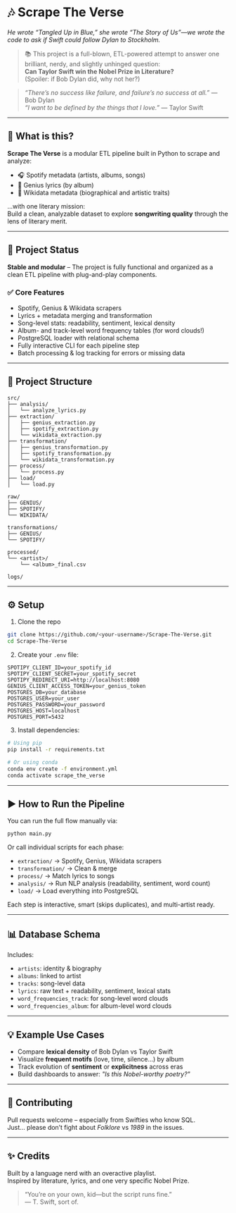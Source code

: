 # 🎶 Scrape The Verse

*He wrote “Tangled Up in Blue,” she wrote “The Story of Us”—we wrote the code to ask if Swift could follow Dylan to Stockholm.*

> 📚 This project is a full-blown, ETL-powered attempt to answer one brilliant, nerdy, and slightly unhinged question:  
> **Can Taylor Swift win the Nobel Prize in Literature?**  
> (Spoiler: if Bob Dylan did, why not her?)

> *“There’s no success like failure, and failure’s no success at all.”* — Bob Dylan  
> *“I want to be defined by the things that I love.”* — Taylor Swift

---

## 🚀 What is this?

**Scrape The Verse** is a modular ETL pipeline built in Python to scrape and analyze:

- 🎧 Spotify metadata (artists, albums, songs)
- 📝 Genius lyrics (by album)
- 🧠 Wikidata metadata (biographical and artistic traits)

...with one literary mission:  
Build a clean, analyzable dataset to explore **songwriting quality** through the lens of literary merit.

---

## 🧠 Project Status

**Stable and modular** – The project is fully functional and organized as a clean ETL pipeline with plug-and-play components.

### ✅ Core Features

- Spotify, Genius & Wikidata scrapers  
- Lyrics + metadata merging and transformation  
- Song-level stats: readability, sentiment, lexical density  
- Album- and track-level word frequency tables (for word clouds!)  
- PostgreSQL loader with relational schema  
- Fully interactive CLI for each pipeline step  
- Batch processing & log tracking for errors or missing data

---

## 📁 Project Structure

```text
src/
├── analysis/
│   └── analyze_lyrics.py
├── extraction/
│   ├── genius_extraction.py
│   ├── spotify_extraction.py
│   └── wikidata_extraction.py
├── transformation/
│   ├── genius_transformation.py
│   ├── spotify_transformation.py
│   └── wikidata_transformation.py
├── process/
│   └── process.py
├── load/
│   └── load.py

raw/
├── GENIUS/
├── SPOTIFY/
└── WIKIDATA/

transformations/
├── GENIUS/
└── SPOTIFY/

processed/
└── <artist>/
    └── <album>_final.csv

logs/
```

---

## ⚙️ Setup

1. Clone the repo

```bash
git clone https://github.com/<your-username>/Scrape-The-Verse.git
cd Scrape-The-Verse
```

2. Create your `.env` file:

```dotenv
SPOTIPY_CLIENT_ID=your_spotify_id
SPOTIPY_CLIENT_SECRET=your_spotify_secret
SPOTIPY_REDIRECT_URI=http://localhost:8080
GENIUS_CLIENT_ACCESS_TOKEN=your_genius_token
POSTGRES_DB=your_database
POSTGRES_USER=your_user
POSTGRES_PASSWORD=your_password
POSTGRES_HOST=localhost
POSTGRES_PORT=5432
```

3. Install dependencies:

```bash
# Using pip
pip install -r requirements.txt

# Or using conda
conda env create -f environment.yml
conda activate scrape_the_verse
```

---

## ▶️ How to Run the Pipeline

You can run the full flow manually via:

```bash
python main.py
```

Or call individual scripts for each phase:

- `extraction/` → Spotify, Genius, Wikidata scrapers  
- `transformation/` → Clean & merge  
- `process/` → Match lyrics to songs  
- `analysis/` → Run NLP analysis (readability, sentiment, word count)  
- `load/` → Load everything into PostgreSQL  

Each step is interactive, smart (skips duplicates), and multi-artist ready.

---

## 📊 Database Schema

Includes:

- `artists`: identity & biography  
- `albums`: linked to artist  
- `tracks`: song-level data  
- `lyrics`: raw text + readability, sentiment, lexical stats  
- `word_frequencies_track`: for song-level word clouds  
- `word_frequencies_album`: for album-level word clouds

---

## 💡 Example Use Cases

- Compare **lexical density** of Bob Dylan vs Taylor Swift  
- Visualize **frequent motifs** (love, time, silence...) by album  
- Track evolution of **sentiment** or **explicitness** across eras  
- Build dashboards to answer: *"Is this Nobel-worthy poetry?"*

---

## 🤝 Contributing

Pull requests welcome – especially from Swifties who know SQL.  
Just… please don’t fight about *Folklore* vs *1989* in the issues.

---

## ✨ Credits

Built by a language nerd with an overactive playlist.  
Inspired by literature, lyrics, and one very specific Nobel Prize.

> “You’re on your own, kid—but the script runs fine.”  
> — T. Swift, sort of.